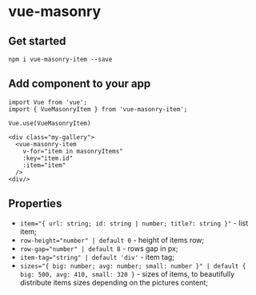 # vue-masonry

## Get started
```
npm i vue-masonry-item --save
```

## Add component to your app
```
import Vue from 'vue';
import { VueMasonryItem } from 'vue-masonry-item';

Vue.use(VueMasonryItem)

<div class="my-gallery">
  <vue-masonry-item
    v-for="item in masonryItems"
    :key="item.id"
    :item="item"
  />
<div/>
```

## Properties
- ```item="{ url: string; id: string | number; title?: string }"``` - list item;
- ```row-height="number" | default 0``` - height of items row;
- ```row-gap="number" | default 8``` - rows gap in px;
- ```item-tag="string" | default 'div'``` - item tag;
- ```sizes="{ big: number; avg: number; small: number }" | default { big: 500, avg: 410, small: 320 }``` - sizes of items, to beautifully distribute items sizes depending on the pictures content;
